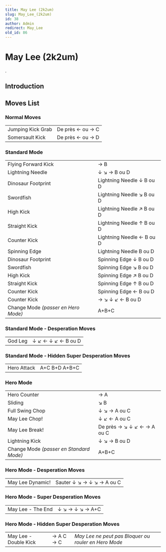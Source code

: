 ```yaml
---
title: May Lee (2k2um)
slug: May_Lee_(2k2um)
id: 38
author: Admin
redirect: May_Lee
old_id: 86
---
```


# May Lee (2k2um)

.

## Introduction

## Moves List

### Normal Moves

|                   |                  |
|-------------------|------------------|
| Jumping Kick Grab | De près ← ou → C |
| Somersault Kick   | De près ← ou → D |

### Standard Mode

|                                     |                           |
|-------------------------------------|---------------------------|
| Flying Forward Kick                 | → B                       |
| Lightning Needle                    | ↓ ↘ → B ou D              |
| Dinosaur Footprint                  | Lightning Needle ↓ B ou D |
| Swordfish                           | Lightning Needle ↘ B ou D |
| High Kick                           | Lightning Needle ↗ B ou D |
| Straight Kick                       | Lightning Needle ↑ B ou D |
| Counter Kick                        | Lightning Needle ← B ou D |
| Spinning Edge                       | Lightning Needle B ou D   |
| Dinosaur Footprint                  | Spinning Edge ↓ B ou D    |
| Swordfish                           | Spinning Edge ↘ B ou D    |
| High Kick                           | Spinning Edge ↗ B ou D    |
| Straight Kick                       | Spinning Edge ↑ B ou D    |
| Counter Kick                        | Spinning Edge ← B ou D    |
| Counter Kick                        | → ↘ ↓ ↙ ← B ou D          |
| Change Mode *(passer en Hero Mode)* | A+B+C                     |

### Standard Mode - Desperation Moves

|         |                    |
|---------|--------------------|
| God Leg | ↓ ↙ ← ↓ ↙ ← B ou D |

### Standard Mode - Hidden Super Desperation Moves

|             |               |
|-------------|---------------|
| Hero Attack | A+C B+D A+B+C |

### Hero Mode

|                                         |                            |
|-----------------------------------------|----------------------------|
| Hero Counter                            | → A                        |
| Sliding                                 | ↘ B                        |
| Full Swing Chop                         | ↓ ↘ → A ou C               |
| May Lee Chop!                           | ↓ ↙ ← A ou C               |
| May Lee Break!                          | De près → ↘ ↓ ↙ ← → A ou C |
| Lightning Kick                          | ↓ ↘ → B ou D               |
| Change Mode *(passer en Standard Mode)* | A+B+C                      |

### Hero Mode - Desperation Moves

|                  |                           |
|------------------|---------------------------|
| May Lee Dynamic! | Sauter ↓ ↘ → ↓ ↘ → A ou C |

### Hero Mode - Super Desperation Moves

|                   |                 |
|-------------------|-----------------|
| May Lee - The End | ↓ ↘ → ↓ ↘ → A+C |

### Hero Mode - Hidden Super Desperation Moves

|                       |           |                                                      |
|-----------------------|-----------|------------------------------------------------------|
| May Lee - Double Kick | → A C → C | *May Lee ne peut pas Bloquer ou rouler en Hero Mode* |
